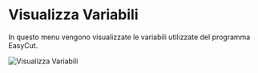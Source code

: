 # Visualizza Variabili

In questo menu vengono visualizzate le variabili utilizzate del programma EasyCut.

![Visualizza Variabili](/setup/visualizza-variabili.png)
